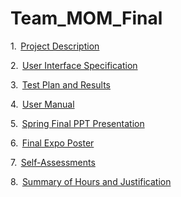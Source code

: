 # Team_MOM_Final

1.  [Project Description](https://github.com/lafenebp/Team_MOM_Final/blob/8c8d7df202497c23392279d0c82719ae25e31dc5/ProjectDescription.md)

2.  [User Interface Specification](https://github.com/lafenebp/Team_MOM_Final/blob/0c6a23e737d546c5a7f75fb6900bd31afad3eb9d/UI_Spec.md)

3.  [Test Plan and Results]()

4.  [User Manual]() 

5.  [Spring Final PPT Presentation](https://github.com/lafenebp/Team_MOM_Final/blob/aad23022542a46c96cab9383a5eb749853dcb261/Team%20MOM%20Final%20Presentation.pptx) 

6.  [Final Expo Poster](https://github.com/lafenebp/Team_MOM_Final/blob/05675931c833c064262a0a579f167c252880d248/unblock'd%20final%20poster.pdf)

7.  [Self-Assessments](https://github.com/lafenebp/Team_MOM_Final/tree/main/Assessments)

8.  [Summary of Hours and Justification](https://github.com/lafenebp/Team_MOM_Final/blob/5647e80300bb54768e7c486fdbd4b1042adf7765/Summary%20of%20Hours.pdf)
